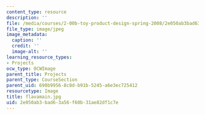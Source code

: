 ```yaml
---
content_type: resource
description: ''
file: /media/courses/2-00b-toy-product-design-spring-2008/2e050ab3bad63a56f60b31ae82df1c7e_flavamain.jpg
file_type: image/jpeg
image_metadata:
  caption: ''
  credit: ''
  image-alt: ''
learning_resource_types:
- Projects
ocw_type: OCWImage
parent_title: Projects
parent_type: CourseSection
parent_uid: 690b9956-8c8d-b91b-5245-a6e3ec725412
resourcetype: Image
title: flavamain.jpg
uid: 2e050ab3-bad6-3a56-f60b-31ae82df1c7e
---
```

